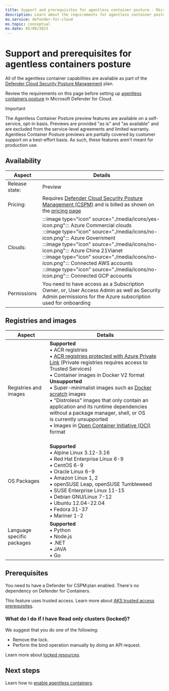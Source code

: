 ```yaml
---
title: Support and prerequisites for agentless container posture - Microsoft Defender for Cloud
description: Learn about the requirements for agentless container posture in Microsoft Defender for Cloud
ms.service: defender-for-cloud
ms.topic: conceptual
ms.date: 05/09/2023
---
```

# Support and prerequisites for agentless containers posture

All of the agentless container capabilities are available as part of the [Defender Cloud Security Posture Management](concept-cloud-security-posture-management.md) plan.

Review the requirements on this page before setting up [agentless containers posture](concept-data-security-posture.md) in Microsoft Defender for Cloud.

> [!IMPORTANT]
> The Agentless Container Posture preview features are available on a self-service, opt-in basis. Previews are provided "as is" and "as available" and are excluded from the service-level agreements and limited warranty. Agentless Container Posture previews are partially covered by customer support on a best-effort basis. As such, these features aren't meant for production use.

## Availability

| Aspect | Details |
|---------|---------|
|Release state:|Preview|
|Pricing:|Requires [Defender Cloud Security Posture Management (CSPM)](concept-cloud-security-posture-management.md) and is billed as shown on the [pricing page](https://azure.microsoft.com/pricing/details/defender-for-cloud/) |
| Clouds:    | :::image type="icon" source="./media/icons/yes-icon.png"::: Azure Commercial clouds<br> :::image type="icon" source="./media/icons/no-icon.png"::: Azure Government<br>:::image type="icon" source="./media/icons/no-icon.png"::: Azure China 21Vianet<br>:::image type="icon" source="./media/icons/no-icon.png"::: Connected AWS accounts<br>:::image type="icon" source="./media/icons/no-icon.png"::: Connected GCP accounts         |
| Permissions | You need to have access as a Subscription Owner, or, User Access Admin as well as Security Admin permissions for the Azure subscription used for onboarding |

## Registries and images

| Aspect | Details |
|--|--|
| Registries and images | **Supported**<br> • ACR registries <br> • [ACR registries protected with Azure Private Link](../container-registry/container-registry-private-link.md) (Private registries requires access to Trusted Services) <br> • Container images in Docker V2 format <br>  **Unsupported**<br>   • Super-minimalist images such as [Docker scratch](https://hub.docker.com/_/scratch/) images<br> • "Distroless" images that only contain an application and its runtime dependencies without a package manager, shell, or OS<br> is currently unsupported <br> • Images in [Open Container Initiative (OCI)](https://github.com/opencontainers/image-spec/blob/main/spec.md) format<br> <br>|
| OS Packages | **Supported** <br> • Alpine Linux 3.12-3.16 <br> • Red Hat Enterprise Linux 6-9 <br> • CentOS 6-9<br> • Oracle Linux 6-9 <br> • Amazon Linux 1, 2 <br> • openSUSE Leap, openSUSE Tumbleweed <br> • SUSE Enterprise Linux 11-15 <br> • Debian GNU/Linux 7-12 <br> • Ubuntu 12.04-22.04 <br>  • Fedora 31-37<br> • Mariner 1-2|
| Language specific packages <br><br>  | **Supported** <br> • Python <br> • Node.js <br> • .NET <br> • JAVA <br> • Go |

## Prerequisites

You need to have a Defender for CSPM plan enabled. There's no dependency on Defender for Containers​.

This feature uses trusted access. Learn more about [AKS trusted access prerequisites](/azure/aks/trusted-access-feature#prerequisites).

### What do I do if I have Read only clusters (locked)?

We suggest that you do one of the following:

- Remove the lock.
- Perform the bind operation manually by doing an API request.

Learn more about [locked resources](/azure/azure-resource-manager/management/lock-resources?tabs=json).

## Next steps

Learn how to [enable agentless containers](how-to-enable-agentless-containers.md).